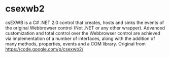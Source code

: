 csexwb2
=======
csEXWB is a C# .NET 2.0 control that creates, hosts and sinks the events of the original Webbrowser control (Not .NET or any other wrapper). Advanced customization and total control over the Webbrowser control are achieved via implementation of a number of interfaces, along with the addition of many methods, properties, events and a COM library. 
Original from https://code.google.com/p/csexwb2/

